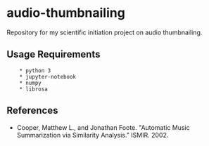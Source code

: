# audio-thumbnailing
Repository for my scientific initiation project on audio thumbnailing. 

## Usage Requirements
        * python 3
        * jupyter-notebook
        * numpy
        * librosa

## References
* Cooper, Matthew L., and Jonathan Foote. "Automatic Music Summarization via Similarity Analysis." ISMIR. 2002.
